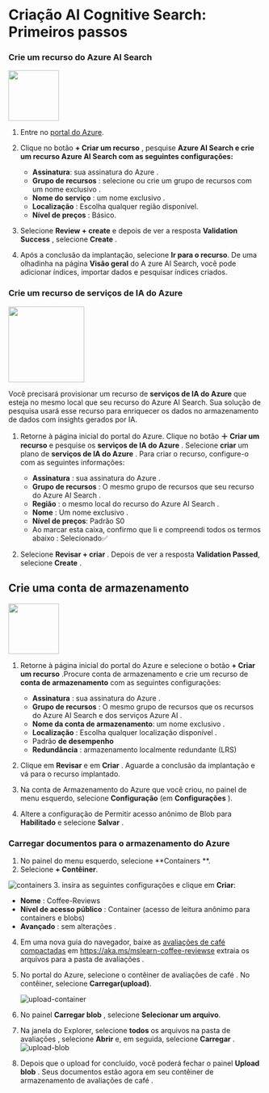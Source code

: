 # Criação AI Cognitive Search: Primeiros passos

### Crie um recurso do Azure AI Search

<img src="https://adatis.co.uk/wp-content/uploads/CogSearchIcon-1.png" width=100px>

1. Entre no [portal do Azure](https://portal.azure.com/).

2. Clique no botão **+ Criar um recurso** , pesquise **Azure AI Search e crie um recurso Azure AI Search com as seguintes configurações:**

   * **Assinatura**: sua assinatura do Azure .
   * **Grupo de recursos** : selecione ou crie um grupo de recursos com um nome exclusivo .
   * **Nome do serviço** : um nome exclusivo .
   * **Localização** : Escolha qualquer região disponível.
   * **Nível de preços** : Básico.

3. Selecione **Review + create** e depois de ver a resposta **Validation Success** , selecione **Create** .
4. Após a conclusão da implantação, selecione **Ir para o recurso**. De uma olhadinha na página **Visão geral** do A zure AI Search, você pode adicionar índices, importar dados e pesquisar índices criados.
   
### Crie um recurso de serviços de IA do Azure

<img src="https://nightingalehq.ai/knowledgebase/glossary/what-are-azure-cognitive-services/cognitive-services_hud40d85c6e795b5b7851567b819b90865_77246_1200x675_fill_q75_box_smart1.jpg" width=150px>

Você precisará provisionar um recurso de **serviços de IA do Azure** que esteja no mesmo local que seu recurso do Azure AI Search. Sua solução de pesquisa usará esse recurso para enriquecer os dados no armazenamento de dados com insights gerados por IA.

1. Retorne à página inicial do portal do Azure. Clique no botão **＋ Criar um recurso** e pesquise os **serviços de IA do Azure** . Selecione **criar** um plano de **serviços de IA do Azure** . Para criar o recurso, configure-o com as seguintes informações:

   * **Assinatura** : sua assinatura do Azure .
   * **Grupo de recursos** : O mesmo grupo de recursos que seu recurso do Azure AI Search .
   * **Região** : o mesmo local do recurso do Azure AI Search .
   * **Nome** : Um nome exclusivo .
   * **Nível de preços**: Padrão S0
   * Ao marcar esta caixa, confirmo que li e compreendi todos os termos abaixo : Selecionado✅

2. Selecione **Revisar + criar** . Depois de ver a resposta **Validation Passed**, selecione **Create** .

## Crie uma conta de armazenamento
<img src="https://cdn-icons-png.flaticon.com/256/6780/6780849.png" width=100px>

1. Retorne à página inicial do portal do Azure e selecione o botão **+ Criar um recurso** .Procure conta de armazenamento e crie um recurso de **conta de armazenamento** com as seguintes configurações:
   
   * **Assinatura** : sua assinatura do Azure .
   * **Grupo de recursos** : O mesmo grupo de recursos que os recursos do Azure AI Search e dos serviços Azure AI .
   * **Nome da conta de armazenamento**: um nome exclusivo .
   * **Localização** : Escolha qualquer localização disponível .
   * Padrão **de desempenho**
   * **Redundância** : armazenamento localmente redundante (LRS)

2. Clique em **Revisar** e em **Criar** . Aguarde a conclusão da implantação e vá para o recurso implantado.
3. Na conta de Armazenamento do Azure que você criou, no painel de menu esquerdo, selecione **Configuração** (em **Configurações** ).
4. Altere a configuração de Permitir acesso anônimo de Blob para **Habilitado** e selecione **Salvar** .

### Carregar documentos para o armazenamento do Azure

1. No painel do menu esquerdo, selecione **Containers **.
2. Selecione **+ Contêiner**.
   
![containers]()
3. insira as seguintes configurações e clique em **Criar**:

   * **Nome** : Coffee-Reviews
   * **Nível de acesso público** : Container (acesso de leitura anônimo para containers e blobs)
   * **Avançado** : sem alterações .

4. Em uma nova guia do navegador, baixe as [avaliações de café compactadas](https://microsoftlearning.github.io/mslearn-ai-fundamentals/Instructions/Labs/11-ai-search.html#upload-documents-to-azure-storage:~:text=Em%20uma%20nova,de%20avalia%C3%A7%C3%B5es%20.) em https://aka.ms/mslearn-coffee-reviewse extraia os arquivos para a pasta de avaliações .
5. No portal do Azure, selecione o contêiner de avaliações de café . No contêiner, selecione **Carregar(upload)**.
   
   ![upload-container](https://microsoftlearning.github.io/mslearn-ai-fundamentals/Instructions/Labs/media/create-cognitive-search-solution/storage-blob-3.png)

6. No painel **Carregar blob** , selecione **Selecionar um arquivo**.
   
7. Na janela do Explorer, selecione **todos** os arquivos na pasta de avaliações , selecione **Abrir** e, em seguida, selecione **Carregar** .
   ![upload-blob](https://microsoftlearning.github.io/mslearn-ai-fundamentals/Instructions/Labs/media/create-cognitive-search-solution/6a-azure-container-upload-files.png)

8. Depois que o upload for concluído, você poderá fechar o painel **Upload blob** . Seus documentos estão agora em seu contêiner de armazenamento de avaliações de café .

   
